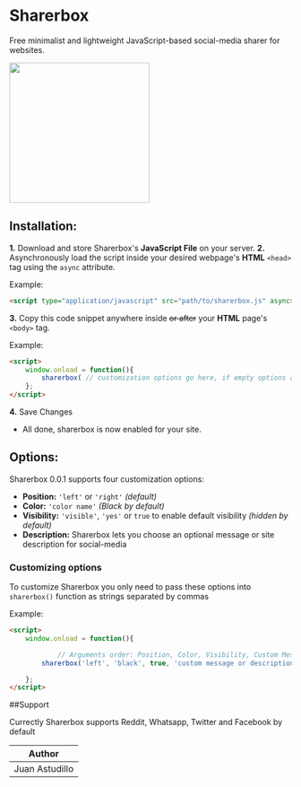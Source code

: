 # Sharerbox

Free minimalist and lightweight JavaScript-based social-media sharer for websites.

<img height="250" src="https://pbs.twimg.com/media/EZpSKM3XgAEjWtD.jpg"> 

## Installation:

**1.** Download and store Sharerbox's **JavaScript File** on your server.
**2.** Asynchronously load the script inside your desired webpage's **HTML** `<head>` tag using the `async` attribute.

Example:
```html
<script type="application/javascript" src="path/to/sharerbox.js" async></script>
```

**3.** Copy this code snippet anywhere inside ~~or after~~ your **HTML** page's ```<body>``` tag.

Example:
```html
<script>
	window.onload = function(){
		sharerbox( // customization options go here, if empty options are set to default);
	};
</script>
```
**4.** Save Changes
* All done, sharerbox is now enabled for your site.

## Options:

Sharerbox 0.0.1 supports four customization options:

* **Position:** `'left'` or `'right'` _(default)_
* **Color:** `'color name'` _(Black by default)_
* **Visibility:** `'visible'`, `'yes'` or `true` to enable default visibility _(hidden by default)_
* **Description:** Sharerbox lets you choose an optional message or site description for social-media

### Customizing options

To customize Sharerbox you only need to pass these options into `sharerbox()` function as strings separated by commas

Example:
```html
<script>
	window.onload = function(){

			// Arguments order: Position, Color, Visibility, Custom Message
		sharerbox('left', 'black', true, 'custom message or description goes here (optional)');

	};
</script>
```

##Support

Currectly Sharerbox supports Reddit, Whatsapp, Twitter and Facebook by default

|Author        |
|--------------|
|Juan Astudillo|
